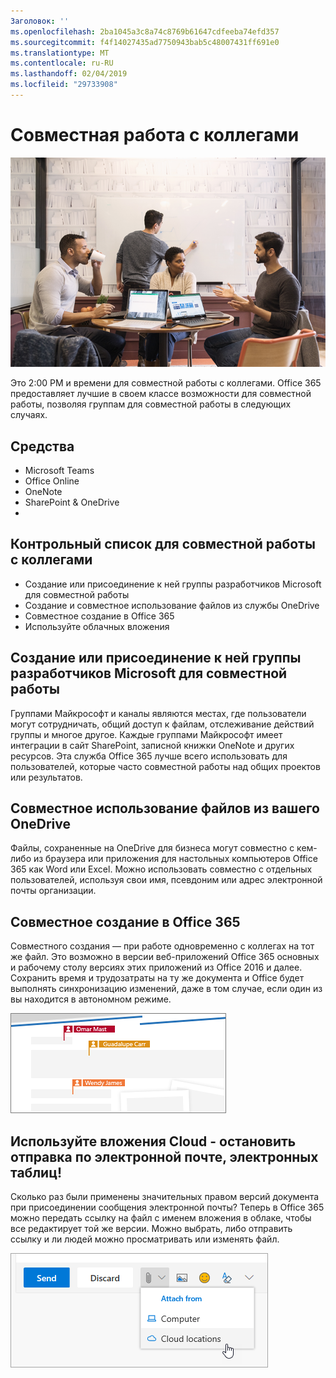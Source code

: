 ```yaml
---
Заголовок: ''
ms.openlocfilehash: 2ba1045a3c8a74c8769b61647cdfeeba74efd357
ms.sourcegitcommit: f4f14027435ad7750943bab5c48007431ff691e0
ms.translationtype: MT
ms.contentlocale: ru-RU
ms.lasthandoff: 02/04/2019
ms.locfileid: "29733908"
---
```

# <a name="collaborating-with-colleagues"></a>Совместная работа с коллегами

![До работы visual](media/ditl_collab.png)

Это 2:00 PM и времени для совместной работы с коллегами. Office 365 предоставляет лучшие в своем классе возможности для совместной работы, позволяя группам для совместной работы в следующих случаях. 

## <a name="tools"></a>Средства
- Microsoft Teams
- Office Online
- OneNote
- SharePoint & OneDrive
- 
## <a name="checklist-for-collaborating-with-colleagues"></a>Контрольный список для совместной работы с коллегами
- Создание или присоединение к ней группы разработчиков Microsoft для совместной работы
- Создание и совместное использование файлов из службы OneDrive 
- Совместное создание в Office 365 
- Используйте облачных вложения

## <a name="create-or-join-a-microsoft-team-for-collaboration"></a>Создание или присоединение к ней группы разработчиков Microsoft для совместной работы

Группами Майкрософт и каналы являются местах, где пользователи могут сотрудничать, общий доступ к файлам, отслеживание действий группы и многое другое. Каждые группами Майкрософт имеет интеграции в сайт SharePoint, записной книжки OneNote и других ресурсов. Эта служба Office 365 лучше всего использовать для пользователей, которые часто совместной работы над общих проектов или результатов. 

## <a name="share-files-from-your-onedrive"></a>Совместное использование файлов из вашего OneDrive
Файлы, сохраненные на OneDrive для бизнеса могут совместно с кем-либо из браузера или приложения для настольных компьютеров Office 365 как Word или Excel. Можно использовать совместно с отдельных пользователей, используя свои имя, псевдоним или адрес электронной почты организации. 

## <a name="co-create-in-office-365"></a>Совместное создание в Office 365
Совместного создания — при работе одновременно с коллегах на тот же файл. Это возможно в версии веб-приложений Office 365 основных и рабочему столу версиях этих приложений из Office 2016 и далее.  Сохранить время и трудозатраты на ту же документа и Office будет выполнять синхронизацию изменений, даже в том случае, если один из вы находится в автономном режиме. 

![Автор уведомлений в приложении Word](media/ditl_coauth.png)

## <a name="use-cloud-attachments---stop-emailing-that-spreadsheet"></a>Используйте вложения Cloud - остановить отправка по электронной почте, электронных таблиц!
Сколько раз были применены значительных правом версий документа при присоединении сообщения электронной почты? Теперь в Office 365 можно передать ссылку на файл с именем вложения в облаке, чтобы все редактирует той же версии.  Можно выбрать, либо отправить ссылку и ли людей можно просматривать или изменять файл. 

![Облако вложения](media/ditl_cloudattach.png)

